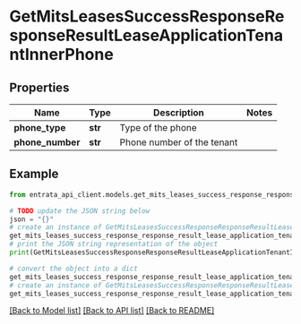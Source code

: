 # GetMitsLeasesSuccessResponseResponseResultLeaseApplicationTenantInnerPhone


## Properties

Name | Type | Description | Notes
------------ | ------------- | ------------- | -------------
**phone_type** | **str** | Type of the phone | 
**phone_number** | **str** | Phone number of the tenant | 

## Example

```python
from entrata_api_client.models.get_mits_leases_success_response_response_result_lease_application_tenant_inner_phone import GetMitsLeasesSuccessResponseResponseResultLeaseApplicationTenantInnerPhone

# TODO update the JSON string below
json = "{}"
# create an instance of GetMitsLeasesSuccessResponseResponseResultLeaseApplicationTenantInnerPhone from a JSON string
get_mits_leases_success_response_response_result_lease_application_tenant_inner_phone_instance = GetMitsLeasesSuccessResponseResponseResultLeaseApplicationTenantInnerPhone.from_json(json)
# print the JSON string representation of the object
print(GetMitsLeasesSuccessResponseResponseResultLeaseApplicationTenantInnerPhone.to_json())

# convert the object into a dict
get_mits_leases_success_response_response_result_lease_application_tenant_inner_phone_dict = get_mits_leases_success_response_response_result_lease_application_tenant_inner_phone_instance.to_dict()
# create an instance of GetMitsLeasesSuccessResponseResponseResultLeaseApplicationTenantInnerPhone from a dict
get_mits_leases_success_response_response_result_lease_application_tenant_inner_phone_from_dict = GetMitsLeasesSuccessResponseResponseResultLeaseApplicationTenantInnerPhone.from_dict(get_mits_leases_success_response_response_result_lease_application_tenant_inner_phone_dict)
```
[[Back to Model list]](../README.md#documentation-for-models) [[Back to API list]](../README.md#documentation-for-api-endpoints) [[Back to README]](../README.md)


